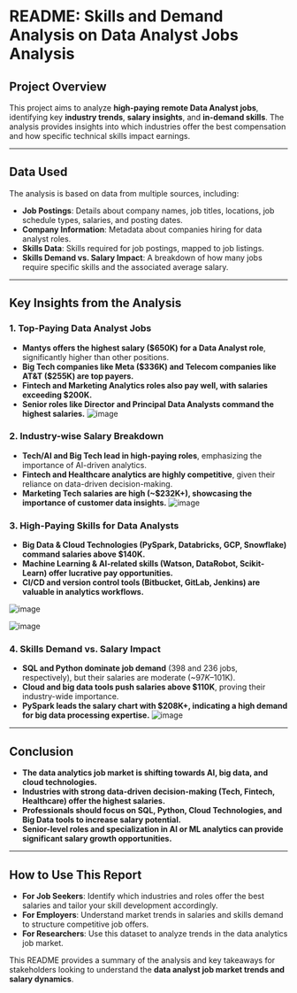 # **README: Skills and Demand Analysis on Data Analyst Jobs Analysis**

## **Project Overview**
This project aims to analyze **high-paying remote Data Analyst jobs**, identifying key **industry trends**, **salary insights**, and **in-demand skills**. The analysis provides insights into which industries offer the best compensation and how specific technical skills impact earnings.

---

## **Data Used**
The analysis is based on data from multiple sources, including:
- **Job Postings**: Details about company names, job titles, locations, job schedule types, salaries, and posting dates.
- **Company Information**: Metadata about companies hiring for data analyst roles.
- **Skills Data**: Skills required for job postings, mapped to job listings.
- **Skills Demand vs. Salary Impact**: A breakdown of how many jobs require specific skills and the associated average salary.

---

## **Key Insights from the Analysis**

### **1. Top-Paying Data Analyst Jobs**
- **Mantys offers the highest salary ($650K) for a Data Analyst role**, significantly higher than other positions.
- **Big Tech companies like Meta ($336K) and Telecom companies like AT&T ($255K) are top payers.**
- **Fintech and Marketing Analytics roles also pay well, with salaries exceeding $200K.**
- **Senior roles like Director and Principal Data Analysts command the highest salaries.**
  ![image](https://github.com/user-attachments/assets/0422c528-afd4-4fce-9220-9e07728cca23)


### **2. Industry-wise Salary Breakdown**
- **Tech/AI and Big Tech lead in high-paying roles**, emphasizing the importance of AI-driven analytics.
- **Fintech and Healthcare analytics are highly competitive**, given their reliance on data-driven decision-making.
- **Marketing Tech salaries are high (~$232K+), showcasing the importance of customer data insights.**
![image](https://github.com/user-attachments/assets/74207df7-07ed-4ca6-b529-33405733889e)


### **3. High-Paying Skills for Data Analysts**
- **Big Data & Cloud Technologies (PySpark, Databricks, GCP, Snowflake) command salaries above $140K.**
- **Machine Learning & AI-related skills (Watson, DataRobot, Scikit-Learn) offer lucrative pay opportunities.**
- **CI/CD and version control tools (Bitbucket, GitLab, Jenkins) are valuable in analytics workflows.**

![image](https://github.com/user-attachments/assets/6b06d49f-e9ac-4cb0-a3de-a35a473bd6fb)

![image](https://github.com/user-attachments/assets/6cf19c2d-f91a-4aab-afc0-56e6d841e978)


### **4. Skills Demand vs. Salary Impact**
- **SQL and Python dominate job demand** (398 and 236 jobs, respectively), but their salaries are moderate (~$97K–$101K).
- **Cloud and big data tools push salaries above $110K**, proving their industry-wide importance.
- **PySpark leads the salary chart with $208K+, indicating a high demand for big data processing expertise.**
![image](https://github.com/user-attachments/assets/d24aa1dc-7307-4b92-9b16-ad6fc22a7be8)

---

## **Conclusion**
- **The data analytics job market is shifting towards AI, big data, and cloud technologies.**
- **Industries with strong data-driven decision-making (Tech, Fintech, Healthcare) offer the highest salaries.**
- **Professionals should focus on SQL, Python, Cloud Technologies, and Big Data tools to increase salary potential.**
- **Senior-level roles and specialization in AI or ML analytics can provide significant salary growth opportunities.**

---

## **How to Use This Report**
- **For Job Seekers**: Identify which industries and roles offer the best salaries and tailor your skill development accordingly.
- **For Employers**: Understand market trends in salaries and skills demand to structure competitive job offers.
- **For Researchers**: Use this dataset to analyze trends in the data analytics job market.

This README provides a summary of the analysis and key takeaways for stakeholders looking to understand the **data analyst job market trends and salary dynamics**.


